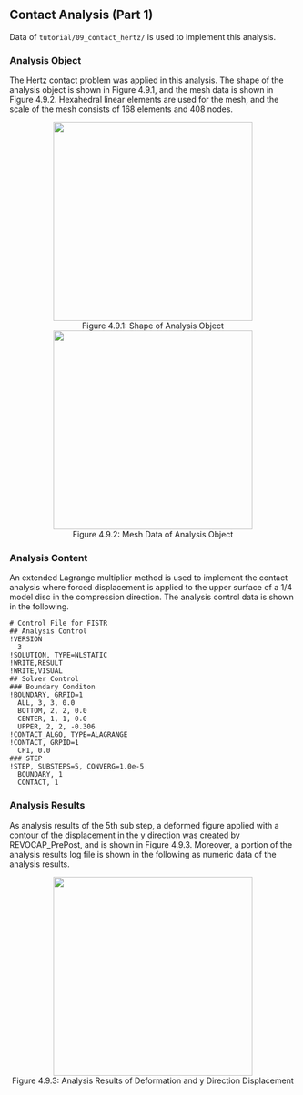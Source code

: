 ## Contact Analysis (Part 1)

Data of `tutorial/09_contact_hertz/` is used to implement this analysis.

### Analysis Object

The Hertz contact problem was applied in this analysis. The shape of the analysis object is shown in Figure 4.9.1, and the mesh data is shown in Figure 4.9.2. Hexahedral linear elements are used for the mesh, and the scale of the mesh consists of 168 elements and 408 nodes.

<div style="text-align: center;">
<img src="../media/image09_01.png" width="350px"><br>
Figure 4.9.1: Shape of Analysis Object
</div>

<div style="text-align: center;">
<img src="../media/image09_02.png" width="350px"><br>
Figure 4.9.2: Mesh Data of Analysis Object
</div>

### Analysis Content

An extended Lagrange multiplier method is used to implement the contact analysis where forced displacement is applied to the upper surface of a 1/4 model disc in the compression direction. The analysis control data is shown in the following.

```
# Control File for FISTR
## Analysis Control
!VERSION
  3
!SOLUTION, TYPE=NLSTATIC
!WRITE,RESULT
!WRITE,VISUAL
## Solver Control
### Boundary Conditon
!BOUNDARY, GRPID=1
  ALL, 3, 3, 0.0
  BOTTOM, 2, 2, 0.0
  CENTER, 1, 1, 0.0
  UPPER, 2, 2, -0.306
!CONTACT_ALGO, TYPE=ALAGRANGE
!CONTACT, GRPID=1
  CP1, 0.0
### STEP
!STEP, SUBSTEPS=5, CONVERG=1.0e-5
  BOUNDARY, 1
  CONTACT, 1
```

### Analysis Results

As analysis results of the 5th sub step, a deformed figure applied with a contour of the displacement in the y direction was created by REVOCAP\_PrePost, and is shown in Figure 4.9.3. Moreover, a portion of the analysis results log file is shown in the following as numeric
data of the analysis results.

<div style="text-align: center;">
<img src="../media/image09_03.png" width="350px"><br>
Figure 4.9.3: Analysis Results of Deformation and y Direction Displacement
</div>

